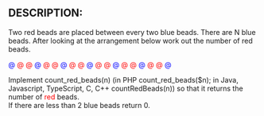 ## DESCRIPTION:

Two red beads are placed between every two blue beads. There are N blue beads. After looking at the arrangement below work out the number of red beads.

<span style="color: blue;">@</span>
<span style="color: red;">@</span>
<span style="color: red;">@</span>
<span style="color: blue;">@</span>
<span style="color: red;">@</span>
<span style="color: red;">@</span>
<span style="color: blue;">@</span>
<span style="color: red;">@</span>
<span style="color: red;">@</span>
<span style="color: blue;">@</span>
<span style="color: red;">@</span>
<span style="color: red;">@</span>
<span style="color: blue;">@</span>
<span style="color: red;">@</span>
<span style="color: red;">@</span>
<span style="color: blue;">@</span>
<span style="color: red;">@</span>
<span style="color: red;">@</span>
<span style="color: blue;">@</span>

Implement count_red_beads(n) (in PHP count_red_beads($n); in Java, Javascript, TypeScript, C, C++ countRedBeads(n)) so that it returns the number of <span style="color: red;">red</span> beads.  
If there are less than 2 blue beads return 0.
